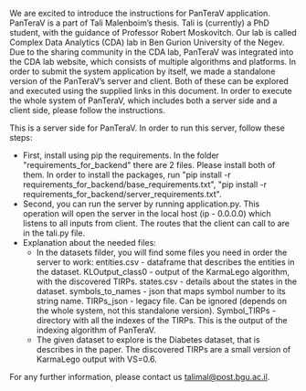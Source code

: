 We are excited to introduce the instructions for PanTeraV application. PanTeraV is a part
of Tali Malenboim’s thesis. Tali is (currently) a PhD student, with the guidance of
Professor Robert Moskovitch. Our lab is called Complex Data Analytics (CDA) lab in Ben
Gurion University of the Negev. Due to the sharing community in the CDA lab, PanTeraV
was integrated into the CDA lab website, which consists of multiple algorithms and
platforms. In order to submit the system application by itself, we made a standalone
version of the PanTeraV’s server and client. Both of these can be explored and executed
using the supplied links in this document.
In order to execute the whole system of PanTeraV, which includes both a server side and
a client side, please follow the instructions.

This is a server side for PanTeraV.
In order to run this server, follow these steps:
* First, install using pip the requirements.
In the folder "requirements_for_backend" there are 2 files. Please install both of them.
In order to install the packages, run "pip install -r requirements_for_backend/base_requirements.txt",
"pip install -r requirements_for_backend/server_requirements.txt".
* Second, you can run the server by running application.py.
This operation will open the server in the local host (ip - 0.0.0.0) which listens to all inputs from client.
The routes that the client can call to are in the tali.py file.
* Explanation about the needed files:
    * In the datasets filder, you will find some files you need in order the server to work:
    entities.csv - dataframe that describes the entities in the dataset.
    KLOutput_class0 - output of the KarmaLego algorithm, with the discovered TIRPs.
    states.csv - details about the states in the dataset.
    symbols_to_names - json that maps symbol number to its string name.
    TIRPs_json - legacy file. Can be ignored (depends on the whole system, not this standalone version).
    Symbol_TIRPs - directory with all the indexes of the TIRPs. This is the output of the indexing algorithm of PanTeraV.
    * The given dataset to explore is the Diabetes dataset, that is describes in the paper.
    The discovered TIRPs are a small version of KarmaLego output with VS=0.6.

For any further information, please contact us talimal@post.bgu.ac.il. 